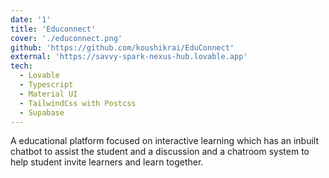 ```yaml
---
date: '1'
title: 'Educonnect'
cover: './educonnect.png'
github: 'https://github.com/koushikrai/EduConnect'
external: 'https://savvy-spark-nexus-hub.lovable.app'
tech:
  - Lovable
  - Typescript
  - Material UI
  - TailwindCss with Postcss
  - Supabase
---
```


A educational platform focused on interactive learning which has an inbuilt chatbot to assist the student and a discussion and a chatroom system to help student invite learners and learn together.
